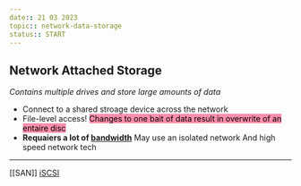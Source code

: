 ```yaml
---
date:: 21 03 2023
topic:: network-data-storage
status:: START
---
```

## Network Attached Storage
*Contains multiple drives and store large amounts of data*
- Connect to a shared stroage device across the network 
- File-level access!
<mark style="background: #FF5582A6;">Changes to one bait of data result in overwrite of an entaire disc</mark>
- **Requaiers a lot of [bandwidth](/obisdian_ntoes/notes_obsidian/ZPythonref/DjangoFramework/Network+/Phisicall/bandwidth.md)**
	May use an isolated network
	 And high speed network tech

---

[[SAN]] [iSCSI](/iSCSI.md)
